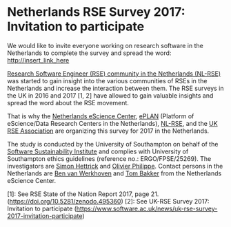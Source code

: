 # Netherlands RSE Survey 2017: Invitation to participate

We would like to invite everyone working on research software in the Netherlands to complete
the survey and spread the word:
[http://insert_link_here](http://insert_link_here)

[Research Software Engineer (RSE) community in the Netherlands 
(NL-RSE)](http://nl-rse.org) was started to gain insight into the various communities 
of RSEs in the Netherlands and increase the interaction between them. The RSE surveys 
in the UK in 2016 and 2017 [1, 2] have allowed to gain valuable insights and spread the 
word about the RSE movement.

That is why the [Netherlands eScience Center](https://www.esciencecenter.nl/), 
[ePLAN](https://escience-platform.nl/) (Platform of eScience/Data Research Centers in 
the Netherlands), [NL-RSE](http://nl-rse.org/), and the [UK RSE 
Association](http://rse.ac.uk/) are organizing this survey for 2017 in the Netherlands.

The study is conducted by the University of Southampton on behalf of the [Software 
Sustainability Institute](http://software.ac.uk/) and complies with University of 
Southampton ethics guidelines (reference no.: ERGO/FPSE/25269). The investigators are 
[Simon Hettrick](mailto:s.hettrick@software.ac.uk) and [Olivier 
Philippe](mailto:olivier.philippe@soton.ac.uk). Contact persons in the Netherlands are 
[Ben van Werkhoven](mailto:b.vanwerkhoven@esciencecenter.nl) and [Tom 
Bakker](mailto:t.bakker@esciencecenter.nl) from the Netherlands eScience Center.

[1]: See RSE State of the Nation Report 2017, page 21. (https://doi.org/10.5281/zenodo.495360)
[2]: See UK-RSE Survey 2017: Invitation to participate (https://www.software.ac.uk/news/uk-rse-survey-2017-invitation-participate)

